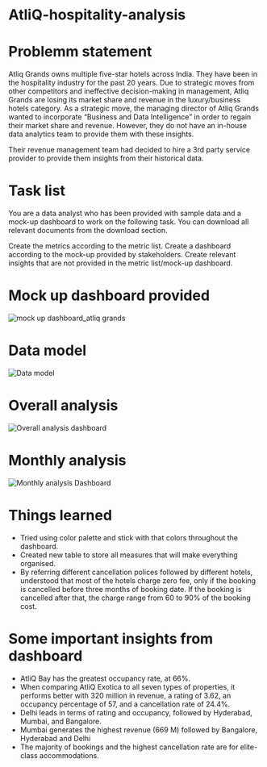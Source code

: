 # AtliQ-hospitality-analysis

# Problemm statement
Atliq Grands owns multiple five-star hotels across India. They have been in the hospitality industry for the past 20 years. Due to strategic moves from other competitors and ineffective decision-making in management, Atliq Grands are losing its market share and revenue in the luxury/business hotels category. As a strategic move, the managing director of Atliq Grands wanted to incorporate “Business and Data Intelligence” in order to regain their market share and revenue. However, they do not have an in-house data analytics team to provide them with these insights.

Their revenue management team had decided to hire a 3rd party service provider to provide them insights from their historical data.

# Task list
You are a data analyst who has been provided with sample data and a mock-up dashboard to work on the following task. You can download all relevant documents from the download section.

Create the metrics according to the metric list.
Create a dashboard according to the mock-up provided by stakeholders.
Create relevant insights that are not provided in the metric list/mock-up dashboard.

# Mock up dashboard provided
![mock up dashboard_atliq grands](https://github.com/Vin0th14/AtliQ-hospitality-analysis/assets/140651343/fa4fa3a0-deb9-4aee-8090-2f4b4857ca88)

# Data model
![Data model](https://github.com/Vin0th14/AtliQ-hospitality-analysis/assets/140651343/3259c053-4c27-41d4-bb1d-af1d6d10e140)

# Overall analysis
![Overall analysis  dashboard](https://github.com/Vin0th14/AtliQ-hospitality-analysis/assets/140651343/cc4d04c5-5a03-4aed-97c9-6c9d0a343839)

# Monthly analysis
![Monthly analysis Dashboard](https://github.com/Vin0th14/AtliQ-hospitality-analysis/assets/140651343/5b21eae8-f00d-4648-bbb7-0ff4edcaa7bf)

# Things learned
* Tried using color palette and stick with that colors throughout the dashboard.
* Created new table to store all measures that will make everything organised.
* By referring different cancellation polices followed by different hotels, understood that most of the hotels charge zero fee, only if the booking is cancelled before three months of booking date. If the booking is cancelled after that, the charge range from 60 to 90% of the booking cost.

# Some important insights from dashboard
* AtliQ Bay has the greatest occupancy rate, at 66%.
* When comparing AtliQ Exotica to all seven types of properties, it performs better with 320 million in revenue, a rating of 3.62, an occupancy percentage of 57, and a cancellation rate of 24.4%.
* Delhi leads in terms of rating and occupancy, followed by Hyderabad, Mumbai, and Bangalore.
* Mumbai generates the highest revenue (669 M) followed by Bangalore, Hyderabad and Delhi
* The majority of bookings and the highest cancellation rate are for elite-class accommodations.

